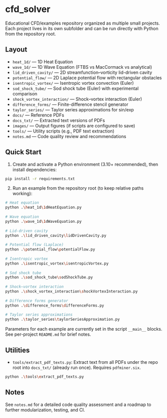 # cfd_solver
 
Educational CFD/examples repository organized as multiple small projects. Each project lives in its own subfolder and can be run directly with Python from the repository root.
 
## Layout
- `heat_1d/` — 1D Heat Equation
- `wave_1d/` — 1D Wave Equation (FTBS vs MacCormack vs analytical)
- `lid_driven_cavity/` — 2D streamfunction–vorticity lid-driven cavity
- `potential_flow/` — 2D Laplace potential flow with rectangular obstacles
- `isentropic_vortex/` — Isentropic vortex convection (Euler)
- `sod_shock_tube/` — Sod shock tube (Euler) with experimental comparison
- `shock_vortex_interaction/` — Shock–vortex interaction (Euler)
- `difference_forms/` — Finite-difference stencil generator
- `taylor_series/` — Taylor series approximations for sin/exp
- `docs/` — Reference PDFs
- `docs_txt/` — Extracted text versions of PDFs
- `images/` — Output figures (if scripts are configured to save)
- `tools/` — Utility scripts (e.g., PDF text extraction)
- `notes.md` — Code quality review and recommendations
 
## Quick Start
1) Create and activate a Python environment (3.10+ recommended), then install dependencies:
 
```bash
pip install -r requirements.txt
```
 
2) Run an example from the repository root (to keep relative paths working):
 
```bash
# Heat equation
python .\heat_1d\1dHeatEquation.py
 
# Wave equation
python .\wave_1d\1dWaveEquation.py
 
# Lid-driven cavity
python .\lid_driven_cavity\lidDrivenCavity.py
 
# Potential flow (Laplace)
python .\potential_flow\potentialFlow.py
 
# Isentropic vortex
python .\isentropic_vortex\isentropicVortex.py
 
# Sod shock tube
python .\sod_shock_tube\sodShockTube.py
 
# Shock–vortex interaction
python .\shock_vortex_interaction\shockVortexInteraction.py
 
# Difference forms generator
python .\difference_forms\differenceForms.py
 
# Taylor series approximations
python .\taylor_series\taylorSeriesApproximation.py
```
 
Parameters for each example are currently set in the script `__main__` blocks. See per-project `README.md` for brief notes.
 
## Utilities
- `tools/extract_pdf_texts.py`: Extract text from all PDFs under the repo root into `docs_txt/` (already run once). Requires `pdfminer.six`.
 
```bash
python .\tools\extract_pdf_texts.py
```
 
## Notes
See `notes.md` for a detailed code quality assessment and a roadmap to further modularization, testing, and CI.